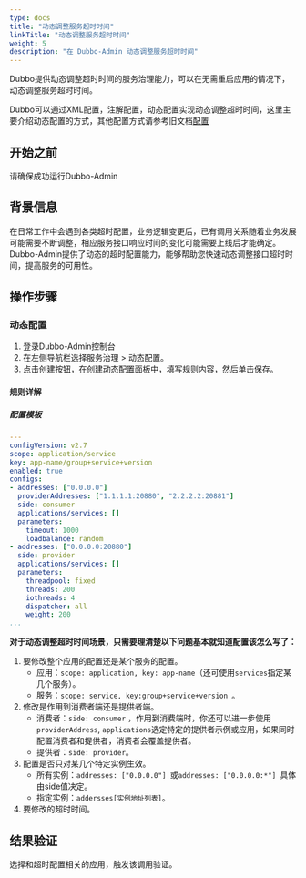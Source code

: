 ```yaml
---
type: docs
title: "动态调整服务超时时间"
linkTitle: "动态调整服务超时时间"
weight: 5
description: "在 Dubbo-Admin 动态调整服务超时时间"
---
```




Dubbo提供动态调整超时时间的服务治理能力，可以在无需重启应用的情况下，动态调整服务超时时间。

Dubbo可以通过XML配置，注解配置，动态配置实现动态调整超时时间，这里主要介绍动态配置的方式，其他配置方式请参考旧文档[配置](https://dubbo.apache.org/zh-cn/docsv2.7/user/configuration/)

## 开始之前

请确保成功运行Dubbo-Admin

## 背景信息

在日常工作中会遇到各类超时配置，业务逻辑变更后，已有调用关系随着业务发展可能需要不断调整，相应服务接口响应时间的变化可能需要上线后才能确定。Dubbo-Admin提供了动态的超时配置能力，能够帮助您快速动态调整接口超时时间，提高服务的可用性。



## 操作步骤

### 动态配置

1. 登录Dubbo-Admin控制台
2. 在左侧导航栏选择服务治理 > 动态配置。
3. 点击创建按钮，在创建动态配置面板中，填写规则内容，然后单击保存。



#### 规则详解

##### 配置模板

```yaml
---
configVersion: v2.7
scope: application/service
key: app-name/group+service+version
enabled: true
configs:
- addresses: ["0.0.0.0"]
  providerAddresses: ["1.1.1.1:20880", "2.2.2.2:20881"]
  side: consumer
  applications/services: []
  parameters:
    timeout: 1000
    loadbalance: random
- addresses: ["0.0.0.0:20880"]
  side: provider
  applications/services: []
  parameters:
    threadpool: fixed
    threads: 200
    iothreads: 4
    dispatcher: all
    weight: 200
...
```

**对于动态调整超时时间场景，只需要理清楚以下问题基本就知道配置该怎么写了：**

1. 要修改整个应用的配置还是某个服务的配置。
   - 应用：`scope: application, key: app-name`（还可使用`services`指定某几个服务）。
   - 服务：`scope: service, key:group+service+version `。
2. 修改是作用到消费者端还是提供者端。
   - 消费者：`side: consumer` ，作用到消费端时，你还可以进一步使用`providerAddress`, `applications`选定特定的提供者示例或应用，如果同时配置消费者和提供者，消费者会覆盖提供者。
   - 提供者：`side: provider`。
3. 配置是否只对某几个特定实例生效。
   - 所有实例：`addresses: ["0.0.0.0"] `或`addresses: ["0.0.0.0:*"] `具体由side值决定。
   - 指定实例：`addersses[实例地址列表]`。
4. 要修改的超时时间。

## 结果验证
选择和超时配置相关的应用，触发该调用验证。